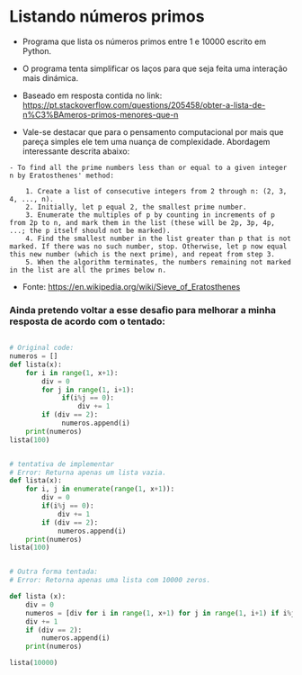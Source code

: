 # Listando números primos 
- Programa que lista os números primos entre 1 e 10000 escrito em Python.
- O programa tenta simplificar os laços para que seja feita uma interação mais dinámica.	

- Baseado em resposta contida no link: https://pt.stackoverflow.com/questions/205458/obter-a-lista-de-n%C3%BAmeros-primos-menores-que-n



- Vale-se destacar que para o pensamento computacional por mais que pareça simples ele tem uma nuança de complexidade. Abordagem interessante descrita abaixo: 

```	 
- To find all the prime numbers less than or equal to a given integer n by Eratosthenes' method:

    1. Create a list of consecutive integers from 2 through n: (2, 3, 4, ..., n).
    2. Initially, let p equal 2, the smallest prime number.
    3. Enumerate the multiples of p by counting in increments of p from 2p to n, and mark them in the list (these will be 2p, 3p, 4p, ...; the p itself should not be marked).
    4. Find the smallest number in the list greater than p that is not marked. If there was no such number, stop. Otherwise, let p now equal this new number (which is the next prime), and repeat from step 3.
    5. When the algorithm terminates, the numbers remaining not marked in the list are all the primes below n.

```	 

- Fonte: https://en.wikipedia.org/wiki/Sieve_of_Eratosthenes 


### Ainda pretendo voltar a esse desafio para melhorar a minha resposta de acordo com o tentado: 

``` python

# Original code: 
numeros = []
def lista(x):
    for i in range(1, x+1):
        div = 0
        for j in range(1, i+1):
             if(i%j == 0):
                 div += 1
        if (div == 2):
             numeros.append(i)
    print(numeros)
lista(100)


# tentativa de implementar 
# Error: Returna apenas um lista vazia. 
def lista(x):
    for i, j in enumerate(range(1, x+1)):
        div = 0
        if(i%j == 0):
            div += 1
        if (div == 2):
            numeros.append(i)
    print(numeros)
lista(100)


# Outra forma tentada: 
# Error: Retorna apenas uma lista com 10000 zeros. 

def lista (x):
    div = 0
    numeros = [div for i in range(1, x+1) for j in range(1, i+1) if i%j == 0]
    div += 1 
    if (div == 2):
        numeros.append(i)
    print(numeros)

lista(10000)  


``` 